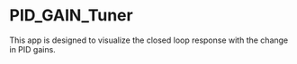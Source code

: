 # PID_GAIN_Tuner
This app is designed to visualize the closed loop response with the change in PID gains. 
